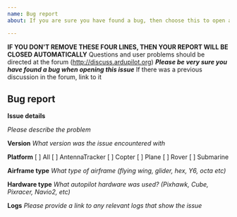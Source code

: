 ```yaml
---
name: Bug report
about: If you are sure you have found a bug, then choose this to open a bug report

---
```


**IF YOU DON'T REMOVE THESE FOUR LINES, THEN YOUR REPORT WILL BE CLOSED AUTOMATICALLY**
Questions and user problems should be directed at the forum (http://discuss.ardupilot.org)
_**Please be very sure you have found a bug when opening this issue**_
If there was a previous discussion in the forum, link to it

## Bug report

**Issue details**

_Please describe the problem_

**Version**
_What version was the issue encountered with_

**Platform**
[  ] All
[  ] AntennaTracker
[  ] Copter
[  ] Plane
[  ] Rover
[  ] Submarine

**Airframe type**
_What type of airframe (flying wing, glider, hex, Y6, octa etc)_

**Hardware type**
_What autopilot hardware was used? (Pixhawk, Cube, Pixracer, Navio2, etc)_

**Logs**
_Please provide a link to any relevant logs that show the issue_
